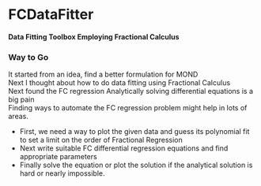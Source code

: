 # FCDataFitter
#### Data Fitting Toolbox Employing Fractional Calculus 

### Way to Go

It started from an idea, find a better formulation for MOND  
Next I thought about how to do data fitting using Fractional Calculus  
Next found the FC regression Analytically solving differential equations is a big pain  
Finding ways to automate the FC regression problem might help in lots of areas.

* First, we need a way to plot the given data and guess its polynomial fit to set a limit on the order of Fractional Regression
* Next write suitable FC differential regression equations and find appropriate parameters  
* Finally solve the equation or plot the solution if the analytical solution is hard or nearly impossible.


